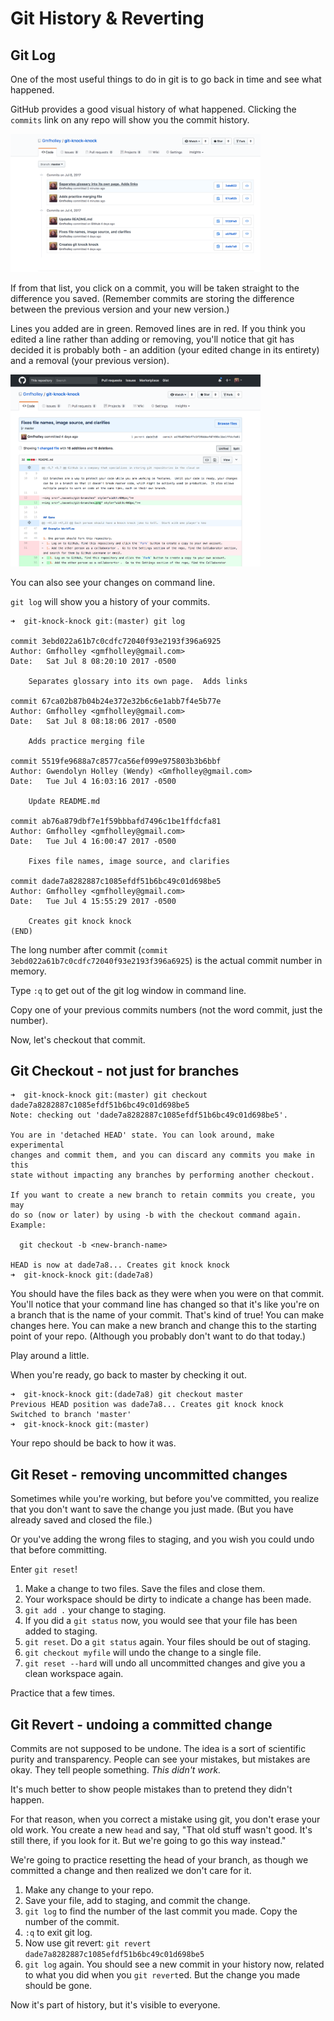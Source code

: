 # Git History & Reverting

## Git Log
One of the most useful things to do in git is to go back in time and see what happened.

GitHub provides a good visual history of what happened.  Clicking the `commits` link on any repo will show you the commit history.

<img src="./assets/github-commits.png" style="width:400px;">


If from that list, you click on a commit, you will be taken straight to the difference you saved.  (Remember commits are storing the difference between the previous version and your new version.)

Lines you added are in green.  Removed lines are in red.  If you think you edited a line rather than adding or removing, you'll notice that git has decided it is probably both - an addition (your edited change in its entirety) and a removal (your previous version).

<img src="./assets/github-single-commit.png" style="width:400px;">

You can also see your changes on command line.

`git log` will show you a history of your commits.

```
➜  git-knock-knock git:(master) git log

commit 3ebd022a61b7c0cdfc72040f93e2193f396a6925
Author: Gmfholley <gmfholley@gmail.com>
Date:   Sat Jul 8 08:20:10 2017 -0500

    Separates glossary into its own page.  Adds links

commit 67ca02b87b04b24e372e32b6c6e1abb7f4e5b77e
Author: Gmfholley <gmfholley@gmail.com>
Date:   Sat Jul 8 08:18:06 2017 -0500

    Adds practice merging file

commit 5519fe9688a7c8577ca56ef099e975803b3b6bbf
Author: Gwendolyn Holley (Wendy) <Gmfholley@gmail.com>
Date:   Tue Jul 4 16:03:16 2017 -0500

    Update README.md

commit ab76a879dbf7e1f59bbbafd7496c1be1ffdcfa81
Author: Gmfholley <gmfholley@gmail.com>
Date:   Tue Jul 4 16:00:47 2017 -0500

    Fixes file names, image source, and clarifies

commit dade7a8282887c1085efdf51b6bc49c01d698be5
Author: Gmfholley <gmfholley@gmail.com>
Date:   Tue Jul 4 15:55:29 2017 -0500

    Creates git knock knock
(END)
```


The long number after commit (`commit 3ebd022a61b7c0cdfc72040f93e2193f396a6925`) is the actual commit number in memory.

Type `:q` to get out of the git log window in command line.

Copy one of your previous commits numbers (not the word commit, just the number).

Now, let's checkout that commit.

## Git Checkout - not just for branches

```
➜  git-knock-knock git:(master) git checkout dade7a8282887c1085efdf51b6bc49c01d698be5
Note: checking out 'dade7a8282887c1085efdf51b6bc49c01d698be5'.

You are in 'detached HEAD' state. You can look around, make experimental
changes and commit them, and you can discard any commits you make in this
state without impacting any branches by performing another checkout.

If you want to create a new branch to retain commits you create, you may
do so (now or later) by using -b with the checkout command again. Example:

  git checkout -b <new-branch-name>

HEAD is now at dade7a8... Creates git knock knock
➜  git-knock-knock git:(dade7a8)
```

You should have the files back as they were when you were on that commit.  You'll notice that your command line has changed so that it's like you're on a branch that is the name of your commit.  That's kind of true!  You can make changes here.  You can make a new branch and change this to the starting point of your repo.  (Although you probably don't want to do that today.)

Play around a little.

When you're ready, go back to master by checking it out.

```
➜  git-knock-knock git:(dade7a8) git checkout master
Previous HEAD position was dade7a8... Creates git knock knock
Switched to branch 'master'
➜  git-knock-knock git:(master) 
```
Your repo should be back to how it was.

## Git Reset - removing uncommitted changes

Sometimes while you're working, but before you've committed, you realize that you don't want to save the change you just made. (But you have already saved and closed the file.)

Or you've adding the wrong files to staging, and you wish you could undo that before committing.

Enter `git reset`!

1. Make a change to two files.  Save the files and close them.
1. Your workspace should be dirty to indicate a change has been made.
1. `git add .` your change to staging.
1. If you did a `git status` now, you would see that your file has been added to staging.
1. `git reset`.  Do a `git status` again.  Your files should be out of staging.
1. `git checkout myfile` will undo the change to a single file.
1. `git reset --hard` will undo all uncommitted changes and give you a clean workspace again.

Practice that a few times.


## Git Revert - undoing a committed change

Commits are not supposed to be undone.  The idea is a sort of scientific purity and transparency.  People can see your mistakes, but mistakes are okay.  They tell people something.  _This didn't work._ 

It's much better to show people mistakes than to pretend they didn't happen.

For that reason, when you correct a mistake using git, you don't erase your old work.  You create a new `head` and say, "That old stuff wasn't good.  It's still there, if you look for it.  But we're going to go this way instead."

We're going to practice resetting the head of your branch, as though we committed a change and then realized we don't care for it.

1. Make any change to your repo.
1. Save your file, add to staging, and commit the change.
1. `git log` to find the number of the last commit you made.  Copy the number of the commit.
1. `:q` to exit git log.
1. Now use git revert: `git revert dade7a8282887c1085efdf51b6bc49c01d698be5`
1. `git log` again.  You should see a new commit in your history now, related to what you did when you `git revert`ed.  But the change you made should be gone.

Now it's part of history, but it's visible to everyone.
